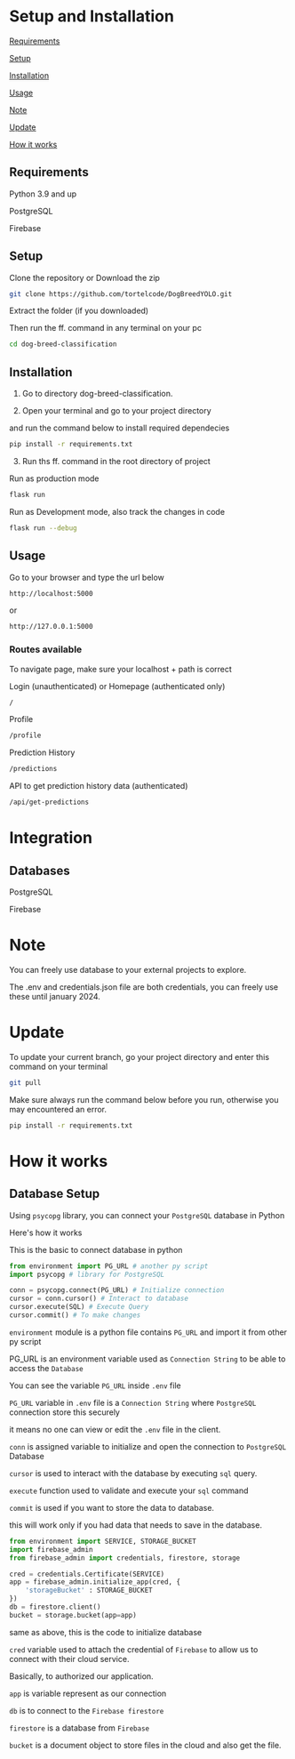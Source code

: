 # Setup and Installation

[Requirements](#requirements)

[Setup](#setup)

[Installation](#installation)

[Usage](#usage)

[Note](#note)

[Update](#update)

[How it works](#how-it-works)

## Requirements

Python 3.9 and up

PostgreSQL

Firebase

## Setup

Clone the repository or Download the zip

```bash
git clone https://github.com/tortelcode/DogBreedYOLO.git
```

Extract the folder (if you downloaded)

Then run the ff. command in any terminal on your pc

```bash
cd dog-breed-classification
```

## Installation

1. Go to directory dog-breed-classification.

2. Open your terminal and go to your project directory

and run the command below to install required dependecies

```bash
pip install -r requirements.txt
```

3. Run ths ff. command in the root directory of project

Run as production mode

```bash
flask run
```

Run as Development mode, also track the changes in code

```bash
flask run --debug
```

## Usage

Go to your browser and type the url below

```bash
http://localhost:5000
```

or

```bash
http://127.0.0.1:5000
```

### Routes available

To navigate page, make sure your localhost + path is correct

Login (unauthenticated) or Homepage (authenticated only)

```bash
/
```

Profile

```bash
/profile
```

Prediction History

```bash
/predictions
```

API to get prediction history data (authenticated)

```bash
/api/get-predictions
```

# Integration

## Databases

PostgreSQL

Firebase

# Note

You can freely use database to your external projects to explore.

The .env and credentials.json file are both credentials, you can freely use these until january 2024.

# Update

To update your current branch, go your project directory and enter this command on your terminal

```bash
git pull
```

Make sure always run the command below before you run, otherwise you may encountered an error.

```bash
pip install -r requirements.txt
```

# How it works

## Database Setup

Using ```psycopg``` library, you can connect your ```PostgreSQL``` database in Python

Here's how it works

This is the basic to connect database in python

```python
from environment import PG_URL # another py script
import psycopg # library for PostgreSQL

conn = psycopg.connect(PG_URL) # Initialize connection
cursor = conn.cursor() # Interact to database
cursor.execute(SQL) # Execute Query
cursor.commit() # To make changes
```

```environment``` module is a python file contains ```PG_URL``` and import it from other py script

PG_URL is an environment variable used as ```Connection String``` to be able to access the ```Database```

You can see the variable ```PG_URL``` inside ```.env``` file

```PG_URL``` variable in ```.env``` file is a ```Connection String``` where ```PostgreSQL``` connection store this securely

it means no one can view or edit the ```.env``` file in the client.

```conn``` is assigned variable to initialize and open the connection to ```PostgreSQL``` Database

```cursor``` is used to interact with the database by executing ```sql``` query.

```execute``` function used to validate and execute your ```sql``` command

```commit``` is used if you want to store the data to database.

this will work only if you had data that needs to save in the database.

```python
from environment import SERVICE, STORAGE_BUCKET
import firebase_admin
from firebase_admin import credentials, firestore, storage

cred = credentials.Certificate(SERVICE)
app = firebase_admin.initialize_app(cred, {
    'storageBucket' : STORAGE_BUCKET
})
db = firestore.client()
bucket = storage.bucket(app=app)
```

same as above, this is the code to initialize database

```cred``` variable used to attach the credential of ```Firebase``` to allow us to connect with their cloud service.

Basically, to authorized our application.

```app``` is variable represent as our connection

```db``` is to connect to the ```Firebase firestore```

```firestore``` is a database from ```Firebase```

```bucket``` is a document object to store files in the cloud and also get the file.

